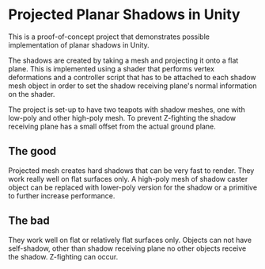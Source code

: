 # Projected Planar Shadows in Unity
This is a proof-of-concept project that demonstrates possible implementation of
planar shadows in Unity.

The shadows are created by taking a mesh and projecting it onto a flat plane.
This is implemented using a shader that performs vertex deformations and a
controller script that has to be attached to each shadow mesh object in order to
set the shadow receiving plane's normal information on the shader.

The project is set-up to have two teapots with shadow meshes, one with low-poly
and other high-poly mesh. To prevent Z-fighting the shadow receiving plane has a
small offset from the actual ground plane.

## The good
Projected mesh creates hard shadows that can be very fast to render. They work
really well on flat surfaces only. A high-poly mesh of shadow caster object can
be replaced with lower-poly version for the shadow or a primitive to further
increase performance.

## The bad
They work well on flat or relatively flat surfaces only. Objects can not have
self-shadow, other than shadow receiving plane no other objects receive the
shadow. Z-fighting can occur.
